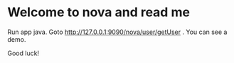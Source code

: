 # Welcome to nova and read me

Run app java. Goto http://127.0.0.1:9090/nova/user/getUser . You can see a demo.
 
Good luck!
